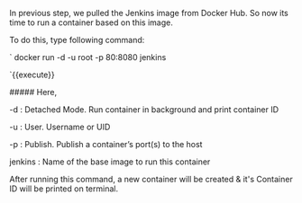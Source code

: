 In previous step, we pulled the Jenkins image from Docker Hub.
So now its time to run a container based on this image.

To do this, type following command:

`
docker run -d -u root -p 80:8080 jenkins

`{{execute}}

##### Here,

-d : Detached Mode. Run container in background and print container ID

-u : User. Username or UID

-p : Publish. Publish a container’s port(s) to the host

jenkins : Name of the base image to run this container


After running this command, a new container will be created & it's Container ID will be printed on terminal.